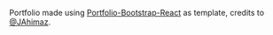 Portfolio made using [Portfolio-Bootstrap-React](https://github.com/JAhimaz/Portfolio-Bootstrap-React) as template, credits to [@JAhimaz](https://github.com/JAhimaz).
